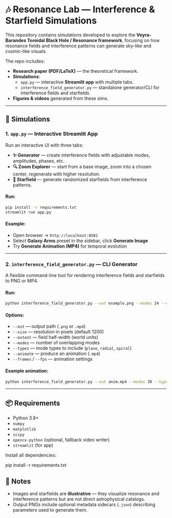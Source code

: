 # 🎶 Resonance Lab — Interference & Starfield Simulations

This repository contains simulations developed to explore the **Veyra-Barandes Toroidal Black Hole / Resonance framework**, focusing on how resonance fields and interference patterns can generate sky-like and cosmic-like visuals.  

The repo includes:
- **Research paper (PDF/LaTeX)** — the theoretical framework.
- **Simulations**:
  - `app.py` — interactive **Streamlit app** with multiple tabs.
  - `interference_field_generator.py` — standalone generator/CLI for interference fields and starfields.
- **Figures & videos** generated from these sims.

---

## 🔭 Simulations

### 1. `app.py` — Interactive Streamlit App
Run an interactive UI with three tabs:

- **✨ Generator** — create interference fields with adjustable modes, amplitudes, phases, etc.
- **🔍 Zoom Explorer** — start from a base image, zoom into a chosen center, regenerate with higher resolution.
- **🌌 Starfield** — generate randomized starfields from interference patterns.

#### Run:
```bash
pip install -r requirements.txt
streamlit run app.py
```

#### Example:
- Open browser → `http://localhost:8501`
- Select **Galaxy Arms** preset in the sidebar, click **Generate Image**
- Try **Generate Animation (MP4)** for temporal evolution

---

### 2. `interference_field_generator.py` — CLI Generator
A flexible command-line tool for rendering interference fields and starfields to PNG or MP4.

#### Run:
```bash
python interference_field_generator.py --out example.png --modes 24 --extent 3.0 --contours
```

#### Options:
- `--out` — output path (`.png` or `.mp4`)
- `--size` — resolution in pixels (default 1200)
- `--extent` — field half-width (world units)
- `--modes` — number of overlapping modes
- `--types` — mode types to include (`plane`, `radial`, `spiral`)
- `--animate` — produce an animation (`.mp4`)
- `--frames` / `--fps` — animation settings

#### Example animation:
```bash
python interference_field_generator.py --out anim.mp4 --modes 30 --types spiral plane --animate --frames 300 --fps 30
```

---

## 📦 Requirements
- Python 3.8+
- `numpy`
- `matplotlib`
- `scipy`
- `opencv-python` (optional, fallback video writer)
- `streamlit` (for app)

Install all dependencies:

pip install -r requirements.txt


## 🌌 Notes
- Images and starfields are **illustrative** — they visualize resonance and interference patterns but are not direct astrophysical catalogs.
- Output PNGs include optional metadata sidecars (`.json`) describing parameters used to generate them.
